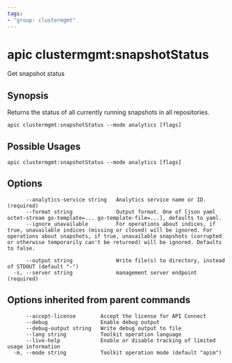 ```yaml
---
tags:
- "group: clustermgmt"
---
```

# apic clustermgmt:snapshotStatus

Get snapshot status

## Synopsis

Returns the status of all currently running snapshots in all repositories.

```
apic clustermgmt:snapshotStatus --mode analytics [flags]
```

## Possible Usages

```
apic clustermgmt:snapshotStatus --mode analytics [flags]
```

## Options

```
      --analytics-service string   Analytics service name or ID. (required)
      --format string              Output format. One of [json yaml octet-stream go-template=... go-template-file=...], defaults to yaml.
      --ignore_unavailable         For operations about indices, if true, unavailable indices (missing or closed) will be ignored. For operations about snapshots, if true, unavailable snapshots (corrupted or otherwise temporarily can't be returned) will be ignored. Defaults to false.

      --output string              Write file(s) to directory, instead of STDOUT (default "-")
  -s, --server string              management server endpoint (required)
```

## Options inherited from parent commands

```
      --accept-license        Accept the license for API Connect
      --debug                 Enable debug output
      --debug-output string   Write debug output to file
      --lang string           Toolkit operation language
      --live-help             Enable or disable tracking of limited usage information
  -m, --mode string           Toolkit operation mode (default "apim")
```
